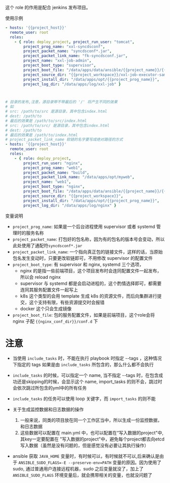 
这个 role 的作用是配合 jenkins 发布项目。

使用示例
```yaml
- hosts: '{{project_host}}'
  remote_user: root
  roles:
    - { role: deploy_project, project_run_user: "tomcat",
        project_prog_name: "xxl-syncdsconf",
        project_packet_name: "syncdsconf*.jar", 
        project_packet_link_name: "fk-syncdsconf.jar",
        project_name: "xxl-job-admin", 
        project_boot_type: "supervisor",
        project_boot_file: "/data/apps/data/ansible/{{project_name}}/{{project_prog_name}}.ini",
        project_source_dir: "{{project_workspace}}/xxl-job-executor-samples/syncdsconf/target",
        project_install_dir: "/data/apps/opt/{{project_prog_name}}",
        project_log_dir: "/data/apps/log/xxl-job" }



# 目录的发布,注意，源目录带不带最后的 '/' 将产生不同的效果
# 如 
# src: /path/to/src 是源目录，其中包含index.html
# dest: /path/to
# 最后的效果是 /path/to/src/index.html
# src: /path/to/src/ 是源目录，其中包含index.html
# dest: /path/to
# 最后的效果是 /path/to/index.html
# project_packet_link_name 软链的名字要写成绝对路径的方式
- hosts: '{{project_host}}'
  remote_user: root
  roles:
    - { role: deploy_project,
        project_run_user: "nginx",
        project_prog_name: "web1",
        project_packet_name: "build", 
        project_packet_link_name: "/data/apps/opt/myweb",
        project_name: "web1", 
        project_boot_type: "nginx",
        project_boot_file: "/data/apps/data/ansible/{{project_name}}/{{project_prog_name}}.conf",
        project_source_dir: "{{project_workspace}}",
        project_install_dir: "/data/apps/opt/{{project_prog_name}}",
        project_log_dir: "/data/apps/log/nginx" }
```

变量说明
* `project_prog_name`: 如果是一个后台进程使用 supervisor 或者 systemd 管理时的服务名称
* `project_packet_name`: 打包好的包名称，因为有的包名的版本号会变动，所以此处使用了通配符`syncdsconf*.jar`
* `project_packet_link_name`: 一个指向真正包的链接文件，这样的话，当原始包名发生变动时，只要更改软链即可，不用修改 supervisor 的配置文件
* `project_boot_type`: 有 supervisor 和 nginx, systemd 三个选项，
    * nginx 的是指一些前端项目，这个项目发布时会连同配置文件一起发布，所以会 reload nginx
    * supervisor 与 systemd 都是会启动进程的，这个酌情选择即可，都需要连同其服务配置文件一起写上
    * k8s 这个类型的会用 template 生成 k8s 的资源文件，而后向集群进行提交，这个支持有限，有些资源提交时会报错
    * docker 这个只会生成镜像
* `project_boot_file`: 包的服务配置文件，如果是前端项目，这个role会将 nginx 子配 `{{nginx_conf_dir}}/conf.d` 下


# 注意
* 当使用 `include_tasks` 时，不能在执行 playbook 时指定 --tags ，这种情况下指定的 tags 如果是由 `include_tasks` 所包含的，那么什么都不会执行
* `include_tasks` 的时候，可以指定一个 name, 当不指定 --tags 时，在包含成功还是skipping的时候，会显示这个 name, import_tasks 的则不会，跳过时会依次跳过所包含的yml中的所有任务
* `include_tasks` 的任务可以使用 loop 关键字，而 `import_tasks` 的则不能
* 关于生成监控数据和日志数据的操作
    1. 一般来说，同类的项目放在同一个工作区当中，所以生成一份监控数据，和日志数据
    2. 这些数据可以配置在 main.yml 中，也可以配置在“写入数据的project"中, 其key一定要配置在 "写入数据的project"中，避免每个project都去向etcd写入数据（虽然是没有问题的，但是感觉没有必要让其执行操作）


* ansible 获取 `JAVA_HOME` 变量时，有时候可以，有时候就不可以,后来确认是由于 `ANSIBLE_SUDO_FLAGS=-E --preserve-env=PATH` 变量的原因。因为使用了 sudo, 通过普通用户连接远程机器，sudo 之后变量就没了，加上了`ANSIBLE_SUDO_FLAGS` 环境变量后，就会携带相关的变量，也就没问题了
